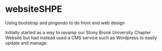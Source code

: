 # websiteSHPE
Using bootstrap and pingendo to do front end web design

Initially started as a way to revamp our Stony Brook University Chapter Website but had instead used a CMS service such as Wordpress to easily update and manage.
